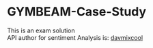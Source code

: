 # GYMBEAM-Case-Study
This is an  exam solution <br>
API author for sentiment Analysis is:    <a href="https://github.com/davmixcool">davmixcool</a>
